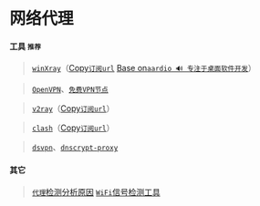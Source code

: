 # 网络代理

#### 工具 `推荐`

> [`winXray`](https://github.com/TheMRLL/winxray)（[Copy`订阅url`](https://github.com/freefq/free) [Base on`aardio 🔊 专注于桌面软件开发`](http://www.aardio.com/)）

> [`OpenVPN`](https://openvpn.net/client-connect-vpn-for-windows/)、[`免费VPN节点`](https://www.vpnbook.com/freevpn)

> [`v2ray`](https://github.com/v2ray/v2ray-core)（[Copy`订阅url`](http://120.92.132.166:8888/down/MshRNLEFCNSe)）

> [`clash`](https://github.com/Dreamacro/clash)（[Copy`订阅url`](https://suo.yt/YestHxZ)）

> [`dsvpn`](https://github.com/jedisct1/dsvpn)、[`dnscrypt-proxy`](https://github.com/DNSCrypt/dnscrypt-proxy)

#### 其它

> [`代理`检测](https://proxy.incolumitas.com/proxy_detect.html)[分析原因](https://www.youtube.com/watch?v=_EoccSHSiAU)
> [`WiFi`信号检测工具](http://www.wirelessmon.com/)

